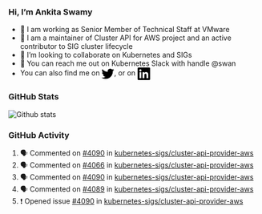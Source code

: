 ### Hi, I’m Ankita Swamy

- 💼 I am working as Senior Member of Technical Staff at VMware
- 👀 I am a maintainer of Cluster API for AWS project and an active contributor to SIG cluster lifecycle
- 💞️ I’m looking to collaborate on Kubernetes and SIGs
- 💬 You can reach me out on Kubernetes Slack with handle @swan
- You can also find me on <a href="https://twitter.com/SwamyAnkita" target="blank"><img align="center" src="https://raw.githubusercontent.com/Ankitasw/Ankitasw/master/svg/twitter.svg" alt="Ankitasw" height="25" width="25" color="#1DA1f2" /></a>, or on <a href="https://www.linkedin.com/in/Ankitaswamy/" target="blank"><img align="center" src="https://raw.githubusercontent.com/Ankitasw/Ankitasw/master/svg/linkedin.svg" alt="Ankitasw" height="25" width="25" /></a>

### GitHub Stats
![Github stats](https://github-readme-stats.vercel.app/api?username=Ankitasw&count_private=true&show_icons=true&theme=tokyonight)

### GitHub Activity 
<!--START_SECTION:activity-->
1. 🗣 Commented on [#4090](https://github.com/kubernetes-sigs/cluster-api-provider-aws/issues/4090) in [kubernetes-sigs/cluster-api-provider-aws](https://github.com/kubernetes-sigs/cluster-api-provider-aws)
2. 🗣 Commented on [#4066](https://github.com/kubernetes-sigs/cluster-api-provider-aws/issues/4066) in [kubernetes-sigs/cluster-api-provider-aws](https://github.com/kubernetes-sigs/cluster-api-provider-aws)
3. 🗣 Commented on [#4090](https://github.com/kubernetes-sigs/cluster-api-provider-aws/issues/4090) in [kubernetes-sigs/cluster-api-provider-aws](https://github.com/kubernetes-sigs/cluster-api-provider-aws)
4. 🗣 Commented on [#4089](https://github.com/kubernetes-sigs/cluster-api-provider-aws/issues/4089) in [kubernetes-sigs/cluster-api-provider-aws](https://github.com/kubernetes-sigs/cluster-api-provider-aws)
5. ❗️ Opened issue [#4090](https://github.com/kubernetes-sigs/cluster-api-provider-aws/issues/4090) in [kubernetes-sigs/cluster-api-provider-aws](https://github.com/kubernetes-sigs/cluster-api-provider-aws)
<!--END_SECTION:activity-->

